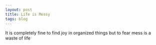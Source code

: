 ```yaml
---
layout: post
title: Life is Messy
tags: blog
---
```



It is completely fine to find joy in organized things but to fear mess is a waste of life 
